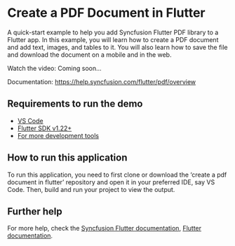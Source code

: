 # Create a PDF Document in Flutter

A quick-start example to help you add Syncfusion Flutter PDF library to a Flutter app. In this example, you will learn how to create a PDF document and add text, images, and tables to it. You will also learn how to save the file and download the document on a mobile and in the web.

Watch the video: Coming soon...

Documentation: https://help.syncfusion.com/flutter/pdf/overview

## Requirements to run the demo
* [VS Code](https://code.visualstudio.com/download)
* [Flutter SDK v1.22+](https://flutter.dev/docs/development/tools/sdk/overview)
* [For more development tools](https://flutter.dev/docs/development/tools/devtools/overview)

## How to run this application
To run this application, you need to first clone or download the ‘create a pdf document in flutter’ repository and open it in your preferred IDE, say VS Code. Then, build and run your project to view the output.

## Further help
For more help, check the [Syncfusion Flutter documentation](https://help.syncfusion.com/flutter/introduction/overview),
 [Flutter documentation](https://flutter.dev/docs/get-started/install).
